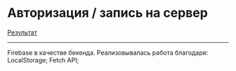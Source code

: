 # Авторизация / запись на сервер
[Результат](https://autoriz-setdate.web.app/)
***
Firebase в качестве бекенда. 
Реализовывалась работа благодаря: 
LocalStorage;
Fetch API;
